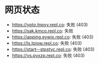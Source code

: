 # 网页状态
- https://ypto.tnpyv.repl.co: 失败 (403)
- https://sak.kmco.repl.co: 失败
- https://apping.eywjx.repl.co: 失败 (403)
- https://ls.tpjow.repl.co: 失败 (403)
- https://start--stpstyc.repl.co: 失败 (403)
- https://ys.pyxzp.repl.co: 失败 (403)
